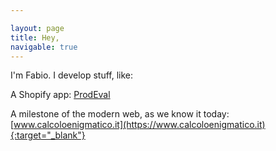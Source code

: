```yaml
---

layout: page
title: Hey,
navigable: true
---
```



I'm Fabio. I develop stuff, like:

A Shopify app: [ProdEval](/apps/ProdEval)

A milestone of the modern web, as we know it today: [www.calcoloenigmatico.it](https://www.calcoloenigmatico.it){:target="_blank"}
